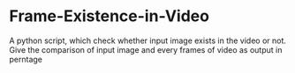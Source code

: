 # Frame-Existence-in-Video
A python script, which check whether input image exists in the video or not.
Give the comparison of input image and every frames of video as output in perntage
